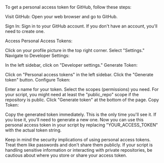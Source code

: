 To get a personal access token for GitHub, follow these steps:

Visit GitHub: Open your web browser and go to GitHub.

Sign In: Sign in to your GitHub account. If you don't have an account, you'll need to create one.

Access Personal Access Tokens:

Click on your profile picture in the top right corner. Select "Settings." Navigate to Developer Settings:

In the left sidebar, click on "Developer settings." Generate Token:

Click on "Personal access tokens" in the left sidebar. Click the "Generate token" button. Configure Token:

Enter a name for your token. Select the scopes (permissions) you need. For your script, you might need at least the "public_repo" scope if the repository is public. Click "Generate token" at the bottom of the page. Copy Token:

Copy the generated token immediately. This is the only time you'll see it. If you lose it, you'll need to generate a new one. Now you can use this personal access token in your script by replacing "YOUR_ACCESS_TOKEN" with the actual token string.

Keep in mind the security implications of using personal access tokens. Treat them like passwords and don't share them publicly. If your script is handling sensitive information or interacting with private repositories, be cautious about where you store or share your access token.
